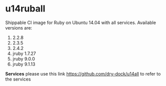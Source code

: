 u14ruball
================

Shippable CI image for Ruby on Ubuntu 14.04 with all services. Available versions are:

1. 2.2.8
2. 2.3.5
3. 2.4.2
4. jruby 1.7.27
5. jruby 9.0.0
6. jruby 9.1.13

**Services**
please use this link https://github.com/dry-dock/u14all to refer to the services

